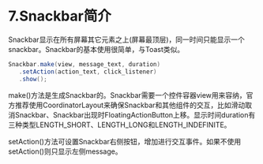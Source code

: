 # 7.Snackbar简介

Snackbar显示在所有屏幕其它元素之上(屏幕最顶层)，同一时间只能显示一个snackbar。Snackbar的基本使用很简单，与Toast类似。

```java
Snackbar.make(view, message_text, duration)
   .setAction(action_text, click_listener)
   .show();
```

make()方法是生成Snackbar的。Snackbar需要一个控件容器view用来容纳，官方推荐使用CoordinatorLayout来确保Snackbar和其他组件的交互，比如滑动取消Snackbar、Snackbar出现时FloatingActionButton上移。显示时间duration有三种类型LENGTH_SHORT、LENGTH_LONG和LENGTH_INDEFINITE。

setAction()方法可设置Snackbar右侧按钮，增加进行交互事件。如果不使用setAction()则只显示左侧message。























